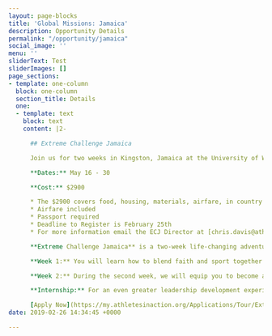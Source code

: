 ```yaml
---
layout: page-blocks
title: 'Global Missions: Jamaica'
description: Opportunity Details
permalink: "/opportunity/jamaica"
social_image: ''
menu: ''
sliderText: Test
sliderImages: []
page_sections:
- template: one-column
  block: one-column
  section_title: Details
  one:
  - template: text
    block: text
    content: |2-

      ## Extreme Challenge Jamaica

      Join us for two weeks in Kingston, Jamaica at the University of West Indies!

      **Dates:** May 16 - 30

      **Cost:** $2900

      * The $2900 covers food, housing, materials, airfare, in country transportation, and all other costs associated with ECJ. We will coach you on how to raise the money for this trip. Our ECJ staff or your local AIA staff will help you.
      * Airfare included
      * Passport required
      * Deadline to Register is February 25th
      * For more information email the ECJ Director at [chris.davis@athletesinaction.org](mailto:chris.davis@athletesinaction.org)

      **​Extreme Challenge Jamaica** is a two-week life-changing adventure targeted at launching Athletes in Action movements throughout Jamaica and the Caribbean. **Join with 60+ American, Jamaican, and Caribbean athletes** and learn how to take your relationship with God and your performance as an athlete to the next level!

      **Week 1:** You will learn how to blend faith and sport together on the field of competition. You will learn five Biblical Principles that apply to sport and life. Week 1 is similar to AIA’s ([www.ultimatetrainingcamp.com](%22http://www.ultimatetrainingcamp.com%22))

      **Week 2:** During the second week, we will equip you to become a "spiritual team captain" when you return to your campus. You will learn how to engage in spiritual conversations, share Christ with others, and help others grow in their walk with God. And yes, you will get to explore the breathtaking beauty of the island while you are there!

      **Internship:** For an even greater leadership development experience, consider applying to serve as an intern on Extreme Challenge Jamaica. We will have a total of **10 internship positions available.** Go to the register page to apply as an intern. **NOTE:** You must have attended AIA's Ultimate Training Camp, a past Extreme Challenge Puerto Rico, or another AIA summer opportunity to be considered for an internship. **_Interns are required to arrive two days earlier._**

      [Apply Now](https://my.athletesinaction.org/Applications/Tour/Extreme-Challenge-Jamaica/default.aspx)
date: 2019-02-26 14:34:45 +0000

---
```

